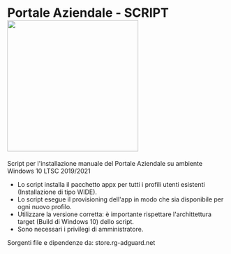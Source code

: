 # Portale Aziendale - SCRIPT <img align="center" width="300" height="300" src="https://store-images.s-microsoft.com/image/apps.41220.9007199266246184.7b7dea7e-e480-4008-b420-a807cc23c9cf.7bfd8069-cead-4883-beb9-19c47bf8724b">

Script per l'installazione manuale del Portale Aziendale su ambiente Windows 10 LTSC 2019/2021

- Lo script installa il pacchetto appx per tutti i profili utenti esistenti (Installazione di tipo WIDE).
- Lo script esegue il provisioning dell'app in modo che sia disponibile per ogni nuovo profilo.
- Utilizzare la versione corretta: è importante rispettare l'archittettura target (Build di Windows 10) dello script.
- Sono necessari i privilegi di amministratore.

Sorgenti file e dipendenze da: store.rg-adguard.net
